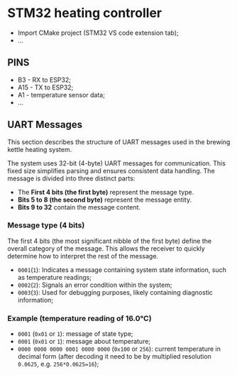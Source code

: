 # STM32 heating controller

- Import CMake project (STM32 VS code extension tab);
- ...

## PINS

- B3 - RX to ESP32;
- A15 - TX to ESP32;
- A1 - temperature sensor data;
- ...


## UART Messages

This section describes the structure of UART messages used in the brewing kettle heating system.

The system uses 32-bit (4-byte) UART messages for communication. This fixed size simplifies parsing and ensures consistent data handling. The message is divided into three distinct parts:

- The **First 4 bits (the first byte)** represent the message type.
- **Bits 5 to 8 (the second byte)** represent the message entity.
- **Bits 9 to 32** contain the message content.

### Message type (4 bits)

The first 4 bits (the most significant nibble of the first byte) define the overall category of the message. This allows the receiver to quickly determine how to interpret the rest of the message.

- `0001`(`1`): Indicates a message containing system state information, such as temperature readings;
- `0002`(`2`): Signals an error condition within the system;
- `0003`(`3`): Used for debugging purposes, likely containing diagnostic information;

### Example (temperature reading of 16.0°C)

- `0001` (`0x01` or `1`): message of state type;
- `0001` (`0x01` or `1`): message about temperature;
- `0000 0000 0000 0001 0000 0000` (`0x100` or `256`): current temperature in decimal form (after decoding it need to be by multiplied resolution `0.0625`, e.g. `256*0.0625=16`);
